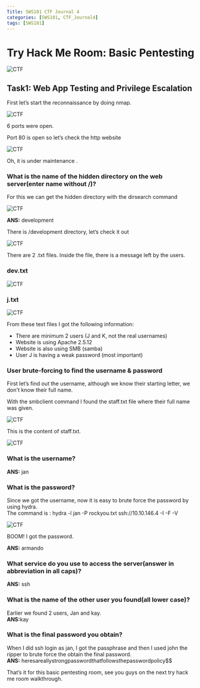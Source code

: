 ```yaml
---
Title: SWS101 CTF Journal 4
categories: [SWS101, CTF_Journal4]
tags: [SWS101]
---
```


# Try Hack Me Room: Basic Pentesting

![CTF](/pictures/SWS_pictures/basic%20pentesting/basic.png)

## Task1: Web App Testing and Privilege Escalation 

First let’s start the reconnaissance by doing nmap.

![CTF](/pictures/SWS_pictures/basic%20pentesting/nmap.png)

6 ports were open.

Port 80 is open so let’s check the http website

![CTF](/pictures/SWS_pictures/basic%20pentesting/webpage.png)

Oh, it is under maintenance .

### What is the name of the hidden directory on the web server(enter name without /)?
For this we can get the hidden directory with the dirsearch command

![CTF](/pictures/SWS_pictures/basic%20pentesting/diesearch.png)

<b>ANS:</b> development

There is /development directory, let’s check it out

![CTF](/pictures/SWS_pictures/basic%20pentesting/development.png)

There are 2 .txt files. Inside the file, there is a message left by the users.

### dev.txt

![CTF](/pictures/SWS_pictures/basic%20pentesting/dev.png)

### j.txt

![CTF](/pictures/SWS_pictures/basic%20pentesting/j.png)

From these text files I got the following information:
- There are minimum 2 users (J and K, not the real usernames)
- Website is using Apache 2.5.12
- Website is also using SMB (samba)
- User J is having a weak password (most important)

### User brute-forcing to find the username & password
First let’s find out the username, although we know their starting letter, we don't know their full name.

With the smbclient command I found the staff.txt file where their full name was given.

![CTF](/pictures/SWS_pictures/basic%20pentesting/sbm.png)

This is the content of staff.txt.

![CTF](/pictures/SWS_pictures/basic%20pentesting/staff.png)

### What is the username?
<b>ANS:</b> jan

### What is the password?
Since we got the username, now it is easy to brute force the password by using hydra.<br>
The command is : hydra -l jan -P rockyou.txt ssh://10.10.146.4 -I -F -V

![CTF](/pictures/SWS_pictures/basic%20pentesting/password.png)

BOOM! I got the password.

<b>ANS:</b> armando

### What service do you use to access the server(answer in abbreviation in all caps)?
<b>ANS:</b> ssh

### What is the name of the other user you found(all lower case)?
Earlier we found 2 users, Jan and kay.<br>
<b>ANS:</b>kay

### What is the final password you obtain?
When I did ssh login as jan, I got the passphrase and then I used john the ripper to brute force the obtain the final password.<br>
<b>ANS:</b> heresareallystrongpasswordthatfollowsthepasswordpolicy$$

That’s it for this basic pentesting room, see you guys on the next try hack me room walkthrough.
